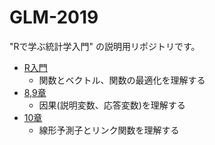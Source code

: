 # GLM-2019

"Rで学ぶ統計学入門" の説明用リポジトリです。

* [R入門](http://phiz.c.u-tokyo.ac.jp/~kisiyama/glm-2019/kishiyama-1.html)
    * 関数とベクトル、関数の最適化を理解する
* [8,9章](http://phiz.c.u-tokyo.ac.jp/~kisiyama/glm-2019/kishiyama-2.html)
    * 因果(説明変数、応答変数)を理解する
* [10章](http://phiz.c.u-tokyo.ac.jp/~kisiyama/glm-2019/kishiyama-3.html)
    * 線形予測子とリンク関数を理解する

